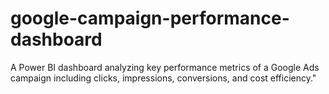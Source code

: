 # google-campaign-performance-dashboard
A Power BI dashboard analyzing key performance metrics of a Google Ads campaign including clicks, impressions, conversions, and cost efficiency."
